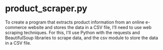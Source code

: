 # product_scraper.py
To create a program that extracts product information from an online e-commerce website and stores the data in a CSV file, I’ll need to use web scraping techniques. For this, I'll use Python with the requests and BeautifulSoup libraries to scrape data, and the csv module to store the data in a CSV file.
